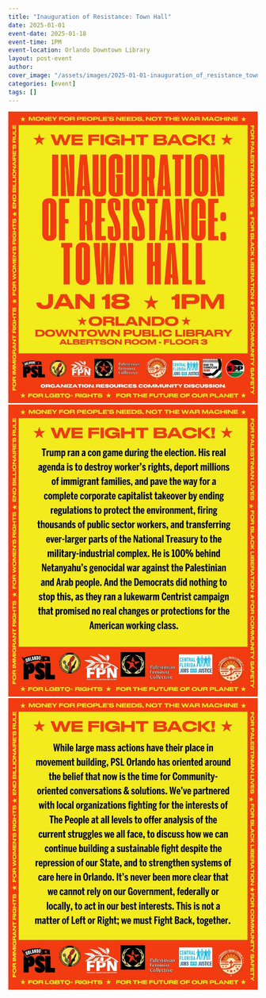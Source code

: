 ```yaml
---
title: "Inauguration of Resistance: Town Hall"
date: 2025-01-01
event-date: 2025-01-18
event-time: 1PM
event-location: Orlando Downtown Library
layout: post-event
author: 
cover_image: "/assets/images/2025-01-01-inauguration_of_resistance_town_hall/cover.jpg"
categories: [event]
tags: []
---
```


![1](/assets/images/2025-01-01-inauguration_of_resistance_town_hall/1.jpg)
![2](/assets/images/2025-01-01-inauguration_of_resistance_town_hall/2.jpg)
![3](/assets/images/2025-01-01-inauguration_of_resistance_town_hall/3.jpg)